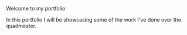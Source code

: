 Welcome to my portfolio

In this portfolio I will be showcasing some of the work I've done over the quadmester.
